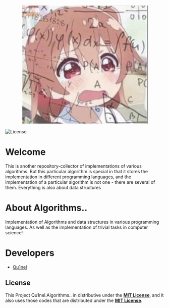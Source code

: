 <p align="center">
  <img src="./.github/welcome.png" alt="Welcome" />
</p>

<img src="https://img.shields.io/github/license/Qu1nel/Algorithms..?color=g" alt="License" />

# Welcome

This is another repository-collector of implementations of various algorithms. But this particular algorithm is special in that it stores the implementation in different programming languages, and the implementation of a particular algorithm is not one - there are several of them. Everything is also about data structures

# About Algorithms..

Implementation of Algorithms and data structures in various programming languages. As well as the implementation of trivial tasks in computer science!

# Developers

- [Qu1nel](https://github.com/Qu1nel/)

## License

This Project Qu1nel.Algorithms.. in distributive under the **[MIT License](./LICENSE)**, and it also uses those codes that are
distributed under the **[MIT License](./LICENSE)**.
